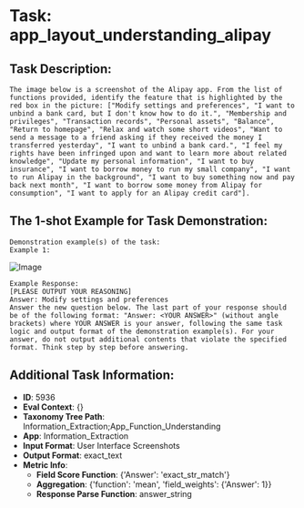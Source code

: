 # Task: app_layout_understanding_alipay

## Task Description:

```
The image below is a screenshot of the Alipay app. From the list of functions provided, identify the feature that is highlighted by the red box in the picture: ["Modify settings and preferences", "I want to unbind a bank card, but I don't know how to do it.", "Membership and privileges", "Transaction records", "Personal assets", "Balance", "Return to homepage", "Relax and watch some short videos", "Want to send a message to a friend asking if they received the money I transferred yesterday", "I want to unbind a bank card.", "I feel my rights have been infringed upon and want to learn more about related knowledge", "Update my personal information", "I want to buy insurance", "I want to borrow money to run my small company", "I want to run Alipay in the background", "I want to buy something now and pay back next month", "I want to borrow some money from Alipay for consumption", "I want to apply for an Alipay credit card"].
```

## The 1-shot Example for Task Demonstration:

```
Demonstration example(s) of the task:
Example 1:
```

![Image](WX20240803-151743@2x.png)

```
Example Response:
[PLEASE OUTPUT YOUR REASONING]
Answer: Modify settings and preferences
Answer the new question below. The last part of your response should be of the following format: "Answer: <YOUR ANSWER>" (without angle brackets) where YOUR ANSWER is your answer, following the same task logic and output format of the demonstration example(s). For your answer, do not output additional contents that violate the specified format. Think step by step before answering.
```

## Additional Task Information:

- **ID**: 5936
- **Eval Context**: {}
- **Taxonomy Tree Path**: Information_Extraction;App_Function_Understanding
- **App**: Information_Extraction
- **Input Format**: User Interface Screenshots
- **Output Format**: exact_text
- **Metric Info**:
  - **Field Score Function**: {'Answer': 'exact_str_match'}
  - **Aggregation**: {'function': 'mean', 'field_weights': {'Answer': 1}}
  - **Response Parse Function**: answer_string
